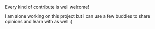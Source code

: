 Every kind of contribute is well welcome!

I am alone working on this project but i can use a few buddies to share opinions and learn with as well :)
